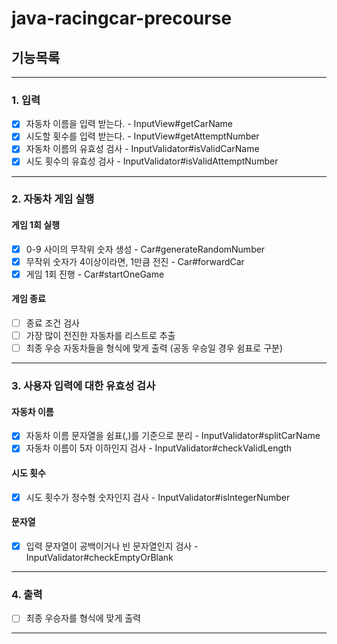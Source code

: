 # java-racingcar-precourse

## 기능목록

---

### 1. 입력
- [X] 자동차 이름을 입력 받는다. - InputView#getCarName
- [X] 시도할 횟수를 입력 받는다. - InputView#getAttemptNumber
- [X] 자동차 이름의 유효성 검사 - InputValidator#isValidCarName
- [X] 시도 횟수의 유효성 검사 - InputValidator#isValidAttemptNumber

---

### 2. 자동차 게임 실행
#### 게임 1회 실행
- [X] 0-9 사이의 무작위 숫자 생성 - Car#generateRandomNumber
- [X] 무작위 숫자가 4이상이라면, 1만큼 전진 - Car#forwardCar
- [X] 게임 1회 진행 - Car#startOneGame

#### 게임 종료
- [ ] 종료 조건 검사
- [ ] 가장 많이 전진한 자동차를 리스트로 추출
- [ ] 최종 우승 자동차들을 형식에 맞게 출력 (공동 우승일 경우 쉼표로 구분)

---

### 3. 사용자 입력에 대한 유효성 검사
#### 자동차 이름
- [X] 자동차 이름 문자열을 쉼표(,)를 기준으로 분리 - InputValidator#splitCarName
- [X] 자동차 이름이 5자 이하인지 검사 - InputValidator#checkValidLength

#### 시도 횟수
- [X] 시도 횟수가 정수형 숫자인지 검사 - InputValidator#isIntegerNumber

#### 문자열
- [X] 입력 문자열이 공백이거나 빈 문자열인지 검사 - InputValidator#checkEmptyOrBlank

---

### 4. 출력
- [ ] 최종 우승자를 형식에 맞게 출력

---


